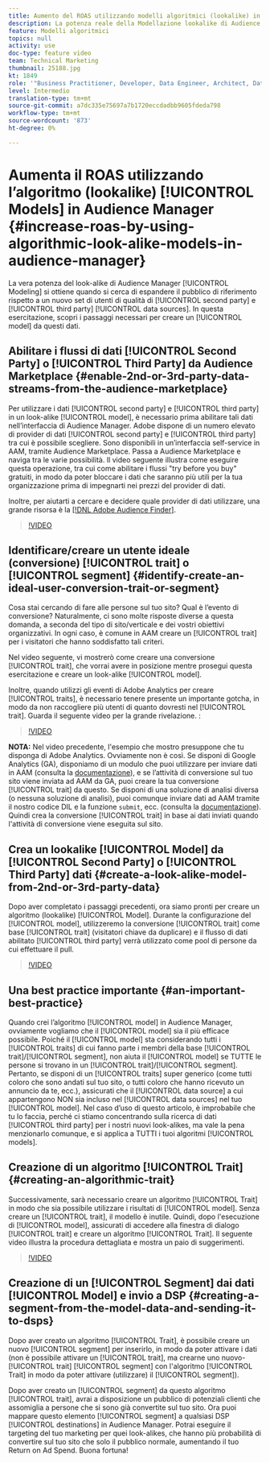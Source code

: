 ```yaml
---
title: Aumento del ROAS utilizzando modelli algoritmici (lookalike) in Audience Manager
description: La potenza reale della Modellazione lookalike di Audience Manager viene fornita quando si cerca di espandere il pubblico di riferimento rispetto a un nuovo set di utenti di qualità provenienti da fonti di dati di seconde e terze parti. In questa esercitazione, scopri i passaggi per creare un modello a partire da questi dati.
feature: Modelli algoritmici
topics: null
activity: use
doc-type: feature video
team: Technical Marketing
thumbnail: 25188.jpg
kt: 1849
role: '"Business Practitioner, Developer, Data Engineer, Architect, Data Architect, Administrator, Leader"'
level: Intermedio
translation-type: tm+mt
source-git-commit: a7dc335e75697a7b1720eccdadbb9605fdeda798
workflow-type: tm+mt
source-wordcount: '873'
ht-degree: 0%

---
```



# Aumenta il ROAS utilizzando l’algoritmo (lookalike) [!UICONTROL Models] in Audience Manager {#increase-roas-by-using-algorithmic-look-alike-models-in-audience-manager}

La vera potenza del look-alike di Audience Manager [!UICONTROL Modeling] si ottiene quando si cerca di espandere il pubblico di riferimento rispetto a un nuovo set di utenti di qualità di [!UICONTROL second party] e [!UICONTROL third party] [!UICONTROL data sources]. In questa esercitazione, scopri i passaggi necessari per creare un [!UICONTROL model] da questi dati.

## Abilitare i flussi di dati [!UICONTROL Second Party] o [!UICONTROL Third Party] da Audience Marketplace {#enable-2nd-or-3rd-party-data-streams-from-the-audience-marketplace}

Per utilizzare i dati [!UICONTROL second party] e [!UICONTROL third party] in un look-alike [!UICONTROL model], è necessario prima abilitare tali dati nell’interfaccia di Audience Manager. Adobe dispone di un numero elevato di provider di dati [!UICONTROL second party] e [!UICONTROL third party] tra cui è possibile scegliere. Sono disponibili in un’interfaccia self-service in AAM, tramite Audience Marketplace. Passa a Audience Marketplace e naviga tra le varie possibilità. Il video seguente illustra come eseguire questa operazione, tra cui come abilitare i flussi &quot;try before you buy&quot; gratuiti, in modo da poter bloccare i dati che saranno più utili per la tua organizzazione prima di impegnarti nei prezzi del provider di dati.

Inoltre, per aiutarti a cercare e decidere quale provider di dati utilizzare, una grande risorsa è la [[!DNL Adobe Audience Finder]](https://www.adobe-audience-finder.com/).

>[!VIDEO](https://video.tv.adobe.com/v/25188/?quality=12)

## Identificare/creare un utente ideale (conversione) [!UICONTROL trait] o [!UICONTROL segment] {#identify-create-an-ideal-user-conversion-trait-or-segment}

Cosa stai cercando di fare alle persone sul tuo sito? Qual è l’evento di conversione? Naturalmente, ci sono molte risposte diverse a questa domanda, a seconda del tipo di sito/verticale e dei vostri obiettivi organizzativi. In ogni caso, è comune in AAM creare un [!UICONTROL trait] per i visitatori che hanno soddisfatto tali criteri.

Nel video seguente, vi mostrerò come creare una conversione [!UICONTROL trait], che vorrai avere in posizione mentre prosegui questa esercitazione e creare un look-alike [!UICONTROL model].

Inoltre, quando utilizzi gli eventi di Adobe Analytics per creare [!UICONTROL traits], è necessario tenere presente un importante gotcha, in modo da non raccogliere più utenti di quanto dovresti nel [!UICONTROL trait]. Guarda il seguente video per la grande rivelazione. :

>[!VIDEO](https://video.tv.adobe.com/v/23431/?quality=12)

**NOTA:** Nel video precedente, l&#39;esempio che mostro presuppone che tu disponga di Adobe Analytics. Ovviamente non è così. Se disponi di Google Analytics (GA), disponiamo di un modulo che puoi utilizzare per inviare dati in AAM (consulta la [documentazione](https://marketing.adobe.com/resources/help/en_US/aam/dil-google-universal-analytics.html)), e se l’attività di conversione sul tuo sito viene inviata ad AAM da GA, puoi creare la tua conversione [!UICONTROL trait] da questo. Se disponi di una soluzione di analisi diversa (o nessuna soluzione di analisi), puoi comunque inviare dati ad AAM tramite il nostro codice DIL e la funzione `submit`, ecc. (consulta la [documentazione](https://marketing.adobe.com/resources/help/en_US/aam/c_dil.html)). Quindi crea la conversione [!UICONTROL trait] in base ai dati inviati quando l&#39;attività di conversione viene eseguita sul sito.

## Crea un lookalike [!UICONTROL Model] da [!UICONTROL Second Party] o [!UICONTROL Third Party] dati {#create-a-look-alike-model-from-2nd-or-3rd-party-data}

Dopo aver completato i passaggi precedenti, ora siamo pronti per creare un algoritmo (lookalike) [!UICONTROL Model]. Durante la configurazione del [!UICONTROL model], utilizzeremo la conversione [!UICONTROL trait] come base [!UICONTROL trait] (visitatori chiave da duplicare) e il flusso di dati abilitato [!UICONTROL third party] verrà utilizzato come pool di persone da cui effettuare il pull.

>[!VIDEO](https://video.tv.adobe.com/v/25190/?quality-12)

## Una best practice importante {#an-important-best-practice}

Quando crei l’algoritmo [!UICONTROL model] in Audience Manager, ovviamente vogliamo che il [!UICONTROL model] sia il più efficace possibile. Poiché il [!UICONTROL model] sta considerando tutti i [!UICONTROL traits] di cui fanno parte i membri della base [!UICONTROL trait]/[!UICONTROL segment], non aiuta il [!UICONTROL model] se TUTTE le persone si trovano in un [!UICONTROL trait]/[!UICONTROL segment]. Pertanto, se disponi di un [!UICONTROL traits] super generico (come tutti coloro che sono andati sul tuo sito, o tutti coloro che hanno ricevuto un annuncio da te, ecc.), assicurati che il [!UICONTROL data source] a cui appartengono NON sia incluso nel [!UICONTROL data sources] nel tuo [!UICONTROL model]. Nel caso d’uso di questo articolo, è improbabile che tu lo faccia, perché ci stiamo concentrando sulla ricerca di dati [!UICONTROL third party] per i nostri nuovi look-alikes, ma vale la pena menzionarlo comunque, e si applica a TUTTI i tuoi algoritmi [!UICONTROL models].

## Creazione di un algoritmo [!UICONTROL Trait] {#creating-an-algorithmic-trait}

Successivamente, sarà necessario creare un algoritmo [!UICONTROL Trait] in modo che sia possibile utilizzare i risultati di [!UICONTROL model]. Senza creare un [!UICONTROL trait], il modello è inutile. Quindi, dopo l&#39;esecuzione di [!UICONTROL model], assicurati di accedere alla finestra di dialogo [!UICONTROL trait] e creare un algoritmo [!UICONTROL Trait]. Il seguente video illustra la procedura dettagliata e mostra un paio di suggerimenti.

>[!VIDEO](https://video.tv.adobe.com/v/25191/?quality=12)

## Creazione di un [!UICONTROL Segment] dai dati [!UICONTROL Model] e invio a DSP {#creating-a-segment-from-the-model-data-and-sending-it-to-dsps}

Dopo aver creato un algoritmo [!UICONTROL Trait], è possibile creare un nuovo [!UICONTROL segment] per inserirlo, in modo da poter attivare i dati (non è possibile attivare un [!UICONTROL trait], ma crearne uno nuovo-[!UICONTROL trait] [!UICONTROL segment] con l&#39;algoritmo [!UICONTROL Trait] in modo da poter attivare (utilizzare) il [!UICONTROL segment]).

Dopo aver creato un [!UICONTROL segment] da questo algoritmo [!UICONTROL trait], avrai a disposizione un pubblico di potenziali clienti che assomiglia a persone che si sono già convertite sul tuo sito. Ora puoi mappare questo elemento [!UICONTROL segment] a qualsiasi DSP [!UICONTROL destinations] in Audience Manager. Potrai eseguire il targeting del tuo marketing per quei look-alikes, che hanno più probabilità di convertire sul tuo sito che solo il pubblico normale, aumentando il tuo Return on Ad Spend. Buona fortuna!
